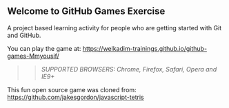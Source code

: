 ## Welcome to GitHub Games Exercise

A project based learning activity for people who are getting started with Git and GitHub.

You can play the game at: https://welkadim-trainings.github.io/github-games-Mmyousif/

>> _*SUPPORTED BROWSERS*: Chrome, Firefox, Safari, Opera and IE9+_

This fun open source game was cloned from: https://github.com/jakesgordon/javascript-tetris
